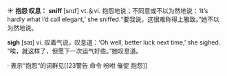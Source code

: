 ☀ <span class="category">**抱怨 叹息：**</span>
<span class="vocabulary">**sniff**</span> [snɪf] 
<span class="definition">vt.＆vi. 抱怨地说；不同意或不以为然地说：</span>‘It’s hardly what I’d call elegant,’ she sniffed.“要我说，这很难称得上雅致。”她不以为然地说。

<span class="vocabulary">**sigh**</span> [saɪ] 
<span class="definition">vi. 叹着气说，叹息道：</span>‘Oh well, better luck next time,’ she sighed. “唉，就这样了，但愿下一次运气好些。”她叹息道。

· 表示“抱怨“的词群见[[23警告 命令 吩咐 催促 抱怨]]
